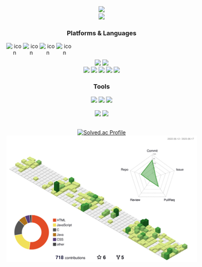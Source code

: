 <div align = "center">
  <img src="https://capsule-render.vercel.app/api?type=waving&color=timeGradient&height=300&section=header&text=Min%20Young&fontSize=90&animation=twinkling" /><br>
  <a href="https://hits.seeyoufarm.com">
	  <img src="https://hits.seeyoufarm.com/api/count/incr/badge.svg?url=https%3A%2F%2Fgithub.com%2Falszero&count_bg=%2379C83D&title_bg=%23555555&icon=github.svg&icon_color=%23FFFFFF&title=github&edge_flat=false"/>
	</a>
 </div>

<div align="center">
	<h3>Platforms & Languages</h3>
  <div style="display: flex; align-items: flex-start;">
	 <img src="https://techstack-generator.vercel.app/js-icon.svg" alt="icon" width="44" height="44" />
	 <img src="https://techstack-generator.vercel.app/java-icon.svg" alt="icon" width="44" height="44" />
	 <img src="https://techstack-generator.vercel.app/react-icon.svg" alt="icon" width="44" height="44" />
	 <img src="https://techstack-generator.vercel.app/mysql-icon.svg" alt="icon" width="44" height="44" />
  </div>
  <div>
	<img src="https://img.shields.io/badge/HTML5-FFD400?style=flat&logo=HTML5&logoColor=white" />
	<img src="https://img.shields.io/badge/CSS3-FFD400?style=flat&logo=CSS3&logoColor=white" /><br/>
	<img src="https://img.shields.io/badge/PHP-00264B?style=flat&logo=PHP&logoColor=white"/>
	<img src="https://img.shields.io/badge/C-00264B?style=flat&logo=C&logoColor=white"/>
	<img src="https://img.shields.io/badge/Oracle-00264B?style=flat&logo=ORACLE&logoColor=white"/>
	<img src="https://img.shields.io/badge/SQLite-00264B?style=flat&logo=SQLITE&logoColor=white"/>
	<img src="https://img.shields.io/badge/NODE.js-00264B?style=flat&logo=NODE.JS&logoColor=white"/>
	</div>
</div>


<div align="center">
	<h3> Tools </h3>
	<img src="https://img.shields.io/badge/Visual Studio-007ACC?style=flat&logo=Visual Studio&logoColor=ffffff"/> <img src="https://img.shields.io/badge/VisualStudio Code-007ACC?style=flat&logo=Visual Studio Code&logoColor=ffffff"/>
	<img src="https://img.shields.io/badge/Eclipse IDE-007ACC?style=flat&logo=Eclipse IDE&logoColor=ffffff"/><br><br>
</div>

<div align="center">
	<img src="https://github-readme-stats.vercel.app/api/top-langs/?username=alszero&layout=compact">
	<img src="https://github-readme-stats.vercel.app/api?username=alszero&show_icons=true"><br>
</div>
<br>
<div align=center>
	
<!-- ![Taehyun's GitHub Contributor stats](https://github-contributor-stats.vercel.app/api?username=alszero) -->
[![Solved.ac Profile](http://mazassumnida.wtf/api/generate_badge?boj=beakqzang0506)](https://solved.ac/beakqzang0506)
![](./profile-3d-contrib/profile-green-animate.svg)
